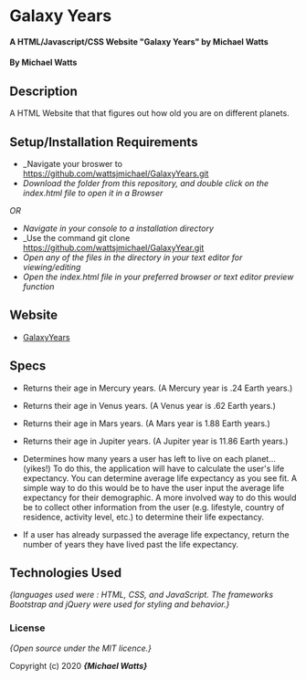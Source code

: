 # Galaxy Years

#### A HTML/Javascript/CSS Website "Galaxy Years" by Michael Watts

#### By Michael Watts

## Description

A  HTML Website that that figures out how old you are on different planets.


## Setup/Installation Requirements

* _Navigate your broswer to https://github.com/wattsjmichael/GalaxyYears.git
* _Download the folder from this repository, and double click on the index.html file to open it in a Browser_

_OR_

* _Navigate in your console to a installation directory_
* _Use the command git clone https://github.com/wattsjmichael/GalaxyYear.git
* _Open any of the files in the directory in your text editor for viewing/editing_
* _Open the index.html file in your preferred browser or text editor preview function_

## Website
* [GalaxyYears](http://wattsjmichael.github.io/GalaxyYears.git)

## Specs

* Returns their age in Mercury years. (A Mercury year is .24 Earth years.)

* Returns their age in Venus years. (A Venus year is .62 Earth years.)
* Returns their age in Mars years. (A Mars year is 1.88 Earth years.)
* Returns their age in Jupiter years. (A Jupiter year is 11.86 Earth years.)
* Determines how many years a user has left to live on each planet… (yikes!) To do this, the application will have to calculate the user's life expectancy. You can determine average life expectancy as you see fit. A simple way to do this would be to have the user input the average life expectancy for their demographic. A more involved way to do this would be to collect other information from the user (e.g. lifestyle, country of residence, activity level, etc.) to determine their life expectancy.
* If a user has already surpassed the average life expectancy, return the number of years they have lived past the life expectancy.



## Technologies Used

_{languages used were : HTML, CSS, and JavaScript. The frameworks Bootstrap and jQuery were used for styling and behavior.}_

### License

*{Open source under the MIT licence.}*

Copyright (c) 2020 **_{Michael Watts}_**